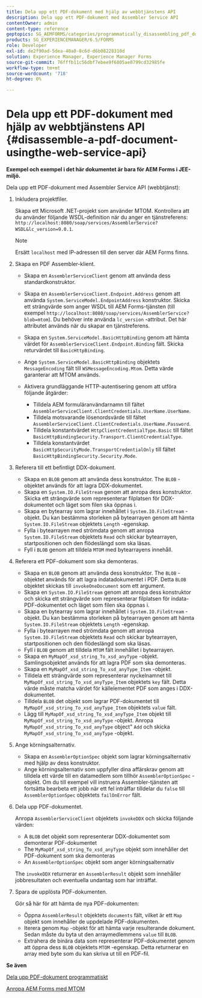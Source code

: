 ```yaml
---
title: Dela upp ett PDF-dokument med hjälp av webbtjänstens API
description: Dela upp ett PDF-dokument med Assembler Service API
contentOwner: admin
content-type: reference
geptopics: SG_AEMFORMS/categories/programmatically_disassembling_pdf_documents
products: SG_EXPERIENCEMANAGER/6.5/FORMS
role: Developer
exl-id: de2f90ad-5dea-40a0-8c6d-d6b08228310d
solution: Experience Manager, Experience Manager Forms
source-git-commit: 76fffb11c56dbf7ebee9f6805ae0799cd32985fe
workflow-type: tm+mt
source-wordcount: '718'
ht-degree: 0%

---
```


# Dela upp ett PDF-dokument med hjälp av webbtjänstens API {#disassemble-a-pdf-document-usingthe-web-service-api}

**Exempel och exempel i det här dokumentet är bara för AEM Forms i JEE-miljö.**

Dela upp ett PDF-dokument med Assembler Service API (webbtjänst):

1. Inkludera projektfiler.

   Skapa ett Microsoft .NET-projekt som använder MTOM. Kontrollera att du använder följande WSDL-definition när du anger en tjänstreferens: `http://localhost:8080/soap/services/AssemblerService?WSDL&lc_version=9.0.1`.

   >[!NOTE]
   >
   >Ersätt `localhost` med IP-adressen till den server där AEM Forms finns.

1. Skapa en PDF Assembler-klient.

   * Skapa en `AssemblerServiceClient` genom att använda dess standardkonstruktor.
   * Skapa en `AssemblerServiceClient.Endpoint.Address` genom att använda `System.ServiceModel.EndpointAddress` konstruktor. Skicka ett strängvärde som anger WSDL till AEM Forms-tjänsten (till exempel `http://localhost:8080/soap/services/AssemblerService?blob=mtom`). Du behöver inte använda `lc_version` -attribut. Det här attributet används när du skapar en tjänstreferens.
   * Skapa en `System.ServiceModel.BasicHttpBinding` genom att hämta värdet för `AssemblerServiceClient.Endpoint.Binding` fält. Skicka returvärdet till `BasicHttpBinding`.
   * Ange `System.ServiceModel.BasicHttpBinding` objektets `MessageEncoding` fält till `WSMessageEncoding.Mtom`. Detta värde garanterar att MTOM används.
   * Aktivera grundläggande HTTP-autentisering genom att utföra följande åtgärder:

      * Tilldela AEM formuläranvändarnamn till fältet `AssemblerServiceClient.ClientCredentials.UserName.UserName`.
      * Tilldela motsvarande lösenordsvärde till fältet `AssemblerServiceClient.ClientCredentials.UserName.Password`.
      * Tilldela konstantvärdet `HttpClientCredentialType.Basic` till fältet `BasicHttpBindingSecurity.Transport.ClientCredentialType`.
      * Tilldela konstantvärdet `BasicHttpSecurityMode.TransportCredentialOnly` till fältet `BasicHttpBindingSecurity.Security.Mode`.

1. Referera till ett befintligt DDX-dokument.

   * Skapa en `BLOB` genom att använda dess konstruktor. The `BLOB` -objektet används för att lagra DDX-dokumentet.
   * Skapa en `System.IO.FileStream` genom att anropa dess konstruktor. Skicka ett strängvärde som representerar filplatsen för DDX-dokumentet och läget som filen ska öppnas i.
   * Skapa en bytearray som lagrar innehållet i `System.IO.FileStream` -objekt. Du kan bestämma storleken på bytearrayen genom att hämta `System.IO.FileStream` objektets `Length` -egenskap.
   * Fylla i bytearrayen med strömdata genom att anropa `System.IO.FileStream` objektets `Read` och skickar bytearrayen, startpositionen och den flödeslängd som ska läsas.
   * Fyll i `BLOB` genom att tilldela `MTOM` med bytearrayens innehåll.

1. Referera ett PDF-dokument som ska demonteras.

   * Skapa en `BLOB` genom att använda dess konstruktor. The `BLOB` -objektet används för att lagra indatadokumentet i PDF. Detta `BLOB` objektet skickas till `invokeOneDocument` som ett argument.
   * Skapa en `System.IO.FileStream` genom att anropa dess konstruktor och skicka ett strängvärde som representerar filplatsen för indata-PDF-dokumentet och läget som filen ska öppnas i.
   * Skapa en bytearray som lagrar innehållet i `System.IO.FileStream` -objekt. Du kan bestämma storleken på bytearrayen genom att hämta `System.IO.FileStream` objektets `Length` -egenskap.
   * Fylla i bytearrayen med strömdata genom att anropa `System.IO.FileStream` objektets `Read` och skickar bytearrayen, startpositionen och den flödeslängd som ska läsas.
   * Fyll i `BLOB` genom att tilldela `MTOM` fält innehållet i bytearrayen.
   * Skapa en `MyMapOf_xsd_string_To_xsd_anyType` -objekt. Samlingsobjektet används för att lagra PDF som ska demonteras.
   * Skapa en `MyMapOf_xsd_string_To_xsd_anyType_Item` -objekt.
   * Tilldela ett strängvärde som representerar nyckelnamnet till `MyMapOf_xsd_string_To_xsd_anyType_Item` objektets `key` fält. Detta värde måste matcha värdet för källelementet PDF som anges i DDX-dokumentet.
   * Tilldela `BLOB` det objekt som lagrar PDF-dokumentet till `MyMapOf_xsd_string_To_xsd_anyType_Item` objektets `value` fält.
   * Lägg till `MyMapOf_xsd_string_To_xsd_anyType_Item` objekt till `MyMapOf_xsd_string_To_xsd_anyType` -objekt. Anropa `MyMapOf_xsd_string_To_xsd_anyType` object&quot; `Add` och skicka `MyMapOf_xsd_string_To_xsd_anyType` -objekt.

1. Ange körningsalternativ.

   * Skapa en `AssemblerOptionSpec` objekt som lagrar körningsalternativ med hjälp av dess konstruktor.
   * Ange körningsalternativ som uppfyller dina affärskrav genom att tilldela ett värde till en datamedlem som tillhör `AssemblerOptionSpec` -objekt. Om du till exempel vill instruera Assembler-tjänsten att fortsätta bearbeta ett jobb när ett fel inträffar tilldelar du `false` till `AssemblerOptionSpec` objektets `failOnError` fält.

1. Dela upp PDF-dokumentet.

   Anropa `AssemblerServiceClient` objektets `invokeDDX` och skicka följande värden:

   * A `BLOB` det objekt som representerar DDX-dokumentet som demonterar PDF-dokumentet
   * The `MyMapOf_xsd_string_To_xsd_anyType` objekt som innehåller det PDF-dokument som ska demonteras
   * An `AssemblerOptionSpec` objekt som anger körningsalternativ

   The `invokeDDX` returnerar en `AssemblerResult` objekt som innehåller jobbresultaten och eventuella undantag som har inträffat.

1. Spara de upplösta PDF-dokumenten.

   Gör så här för att hämta de nya PDF-dokumenten:

   * Öppna `AssemblerResult` objektets `documents` fält, vilket är ett `Map` objekt som innehåller de uppdelade PDF-dokumenten.
   * Iterera genom `Map` -objekt för att hämta varje resulterande dokument. Sedan måste du byta ut den arraymedlemmens `value` till `BLOB`.
   * Extrahera de binära data som representerar PDF-dokumentet genom att öppna dess `BLOB` objektets `MTOM` -egenskap. Detta returnerar en array med byte som du kan skriva ut till en PDF-fil.

**Se även**

[Dela upp PDF-dokument programmatiskt](/help/forms/developing/programmatically-disassembling-pdf-documents.md#programmatically-disassembling-pdf-documents)

[Anropa AEM Forms med MTOM](/help/forms/developing/invoking-aem-forms-using-web.md#invoking-aem-forms-using-mtom)
